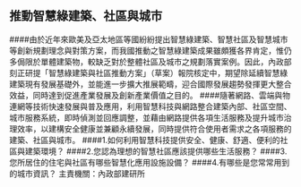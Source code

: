## 推動智慧綠建築、社區與城市

####由於近年來歐美及亞太地區等國紛紛提出智慧綠建築、智慧社區及智慧城市等創新規劃理念與對策方案，而我國推動之智慧綠建築成果雖頗獲各界肯定，惟仍多侷限於單體建築物，較缺乏對於整體社區及城市之規劃落實案例。因此，內政部刻正研提「智慧綠建築與社區推動方案」（草案）報院核定中，期望除延續智慧綠建築現有發展基礎外，並能進一步擴大推展範疇，迎合國際發展趨勢發揮更大整合效益，同時達到促進產業發展及創新產業價值之目的。
####隨著網路、雲端與物連網等技術快速發展與普及應用，利用智慧科技與網路整合建築內部、社區空間、城市服務系統，即時偵測並回應調整，並藉由網路提供各項生活服務及提升城市治理效率，以建構安全健康並兼顧永續發展，同時提供符合使用者需求之各項服務的建築、社區與城市。
####1.如何利用智慧科技提供安全、健康、舒適、便利的社區與建築環境？
####2.您認為理想的智慧社區應該提供哪些生活服務？
####3.您所居住的住宅與社區有哪些智慧化應用設施設備？
####4.有哪些是您常常用到的城市資訊？
主責機關：內政部建研所
